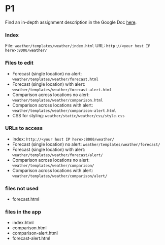 # P1
Find an in-depth assignment description in the Google Doc [here](https://docs.google.com/document/d/18VBl8AfogpKVgx7QG7TTYnWRRpO8nH_w53q8Rxrk1H4). 


### Index
File: `weather/templates/weather/index.html`
URL: `http://<your host IP here>:8000/weather/`



### Files to edit
* Forecast (single location) no alert: `weather/templates/weather/forecast.html`
* Forecast (single location) with alert: `weather/templates/weather/forecast-alert.html`
* Comparison across locations no alert: `weather/templates/weather/comparison.html`
* Comparison across locations with alert: `weather/templates/weather/comparison-alert.html`
* CSS for styling: `weather/static/weather/css/style.css`

### URLs to access
* Index: `http://<your host IP here>:8000/weather/`
* Forecast (single location) no alert: `weather/templates/weather/forecast/`
* Forecast (single location) with alert: `weather/templates/weather/forecast/alert/`
* Comparison across locations no alert: `weather/templates/weather/comparison/`
* Comparison across locations with alert: `weather/templates/weather/comparison/alert/`


### files not used
* forecast.html

### files in the app
* index.html
* comparison.html
* comparison-alert.html
* forecast-alert.html

